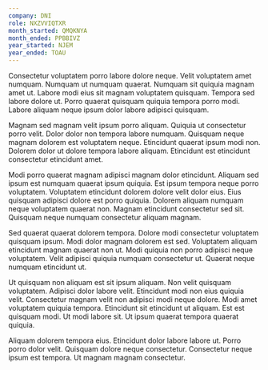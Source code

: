 ```yaml
---
company: DNI
role: NXZVVIQTXR
month_started: QMQKNYA
month_ended: PPBBIVZ
year_started: NJEM
year_ended: TOAU
---
```


Consectetur voluptatem porro labore dolore neque. Velit voluptatem amet numquam. Numquam ut numquam quaerat. Numquam sit quiquia magnam amet ut. Labore modi eius sit magnam voluptatem quisquam. Tempora sed labore dolore ut. Porro quaerat quisquam quiquia tempora porro modi. Labore aliquam neque ipsum dolor labore adipisci quisquam.

Magnam sed magnam velit ipsum porro aliquam. Quiquia ut consectetur porro velit. Dolor dolor non tempora labore numquam. Quisquam neque magnam dolorem est voluptatem neque. Etincidunt quaerat ipsum modi non. Dolorem dolor ut dolore tempora labore aliquam. Etincidunt est etincidunt consectetur etincidunt amet.

Modi porro quaerat magnam adipisci magnam dolor etincidunt. Aliquam sed ipsum est numquam quaerat ipsum quiquia. Est ipsum tempora neque porro voluptatem. Voluptatem etincidunt dolorem dolore velit dolor eius. Eius quisquam adipisci dolore est porro quiquia. Dolorem aliquam numquam neque voluptatem quaerat non. Magnam etincidunt consectetur sed sit. Quisquam neque numquam consectetur aliquam magnam.

Sed quaerat quaerat dolorem tempora. Dolore modi consectetur voluptatem quisquam ipsum. Modi dolor magnam dolorem est sed. Voluptatem aliquam etincidunt magnam quaerat non ut. Modi quiquia non porro adipisci neque voluptatem. Velit adipisci quiquia numquam consectetur ut. Quaerat neque numquam etincidunt ut.

Ut quisquam non aliquam est sit ipsum aliquam. Non velit quisquam voluptatem. Adipisci dolor labore velit. Etincidunt modi non eius quiquia velit. Consectetur magnam velit non adipisci modi neque dolore. Modi amet voluptatem quiquia tempora. Etincidunt sit etincidunt ut aliquam. Est est quisquam modi. Ut modi labore sit. Ut ipsum quaerat tempora quaerat quiquia.

Aliquam dolorem tempora eius. Etincidunt dolor labore labore ut. Porro porro dolor velit. Quisquam dolore neque consectetur. Consectetur neque ipsum est tempora. Ut magnam magnam consectetur.
    